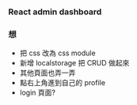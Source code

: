 ### React admin dashboard

### 想

-   把 css 改為 css module
-   新增 localstorage 把 CRUD 做起來
-   其他頁面也弄一弄
-   點右上角進到自己的 profile
-   login 頁面?

